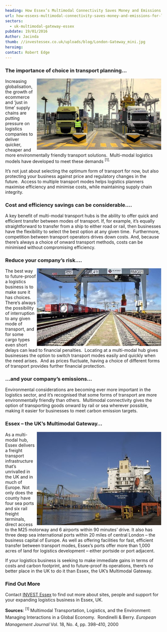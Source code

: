 ```yaml
---
heading: How Essex’s Multimodal Connectivity Saves Money and Emissions for Logistics Businesses
url: how-essexs-multimodal-connectivity-saves-money-and-emissions-for-logistics-businesses
sectors:
  - uk-multimodal-gateway-essex 
pubdate: 19/01/2016
Author: Jacinda
thumb: //investessex.co.uk/uploads/blog/London-Gateway_mini.jpg
heroimg: 
contact: Robert Edge
---
```

<h3>The importance of choice in transport planning…</h3><p><img alt='London Gateway multi modal logistics' src='../uploads/blog/maxresdefault-1_700.jpg' style='width: 400px; margin-left: 2px; margin-right: 2px; float: right; height: 229px;'/>Increasing globalisation, the growth of ecommerce and ‘just in time’ supply chains are putting pressure on logistics companies to deliver quicker, cheaper and more environmentally friendly transport solutions.  Multi-modal logistics models have developed to meet these demands <sup>[1]. </sup> </p><p>It’s not just about selecting the optimum form of transport for now, but also protecting your business against price and regulatory changes in the future.  Access to multiple transport modes helps logistics planners maximise efficiency and minimise costs, while maintaining supply chain integrity.</p><h3>Cost and efficiency savings can be considerable….</h3><p>A key benefit of multi-modal transport hubs is the ability to offer quick and efficient transfer between modes of transport. If, for example, it’s equally straightforward to transfer from a ship to either road or rail, then businesses have the flexibility to select the best option at any given time.  Furthermore, competition between transport operators drives down costs. And, because there’s always a choice of onward transport methods, costs can be minimised without compromising efficiency. </p><h3>Reduce your company’s risk….</h3><p><img alt='London Gateway portcentric distribution from Essex' src='../uploads/blog/Ldn_gateway_rail_terminal_400.jpg' style='width: 400px; height: 250px; margin-left: 2px; margin-right: 2px; float: right;'/>The best way to future-proof a logistics business is to make sure it has choices.  There’s always the possibility of interruption to any given mode of transport, and for some cargo types even short delays can lead to financial penalties.  Locating at a multi-modal hub gives businesses the option to switch transport modes easily and quickly when the need arises.  And as prices fluctuate, having a choice of different forms of transport provides further financial protection.</p><h3>…and your company’s emissions…</h3><p>Environmental considerations are becoming ever more important in the logistics sector, and it’s recognised that some forms of transport are more environmentally friendly than others.  Multimodal connectivity gives the option of transporting goods onward by rail or sea wherever possible, making it easier for businesses to meet carbon emission targets. </p><h3>Essex – the UK’s Multimodal Gateway…</h3><p><img alt='Port of Tilbury' src='../uploads/blog/Tilbury_container_ship_400.jpg' style='width: 400px; height: 300px; margin-left: 2px; margin-right: 2px; float: right;'/>As a multi-modal hub, Essex delivers a freight transport infrastructure that’s unrivalled in the UK and in much of Europe. Not only does the county have four sea ports and six rail freight terminals, direct access to the M25 motorway and 6 airports within 90 minutes’ drive. It also has three deep sea international ports within 20 miles of central London – the business capital of Europe. As well as offering facilities for fast, efficient transfer between transport modes, Essex’s ports offer more than 1,000 acres of land for logistics development – either portside or port adjacent.</p><p>If your logistics business is seeking to make immediate gains in terms of costs and carbon footprint, and to future-proof its operations, there’s no better place in the UK to do it than Essex, the UK’s Multimodal Gateway.</p><h3>Find Out More</h3><p>Contact <a href='../index.html' target='_blank'>INVEST Essex</a><strong> </strong>to find out more about sites, people and support for your expanding logistics business in Essex, UK.</p><p><span style='line-height: 1.6;'><strong>Sources</strong>: </span><sup>[1] </sup><span style='line-height: 1.6;'>Multimodal Transportation, Logistics, and the Environment: Managing Interactions in a Global Economy.  Rondinelli &amp; Berry. </span><em style='line-height: 1.6;'>European Management Journal </em><span style='line-height: 1.6;'>Vol. 18, No. 4, pp. 398–410, 2000</span></p>